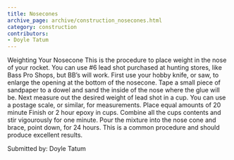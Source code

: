 ```yaml
---
title: Nosecones
archive_page: archive/construction_nosecones.html
category: construction
contributors:
- Doyle Tatum
---
```

Weighting Your Nosecone This is the procedure to place weight in the nose of your rocket. You can use #6 lead shot purchased at hunting stores, like Bass Pro Shops, but BB’s will work. First use your hobby knife, or saw, to enlarge the opening at the bottom of the nosecone. Tape a small piece of sandpaper to a dowel and sand the inside of the nose where the glue will be. Next measure out the desired weight of lead shot in a cup. You can use a postage scale, or similar, for measurements. Place equal amounts of 20 minute Finish or 2 hour epoxy in cups. Combine all the cups contents and stir vigourously for one minute. Pour the mixture into the nose cone and brace, point down, for 24 hours. This is a common procedure and should produce excellent results.

Submitted by: Doyle Tatum

